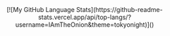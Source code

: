 <center>
  [![My GitHub Language Stats](https://github-readme-stats.vercel.app/api/top-langs/?username=IAmTheOnion&theme=tokyonight)]()
</center>
